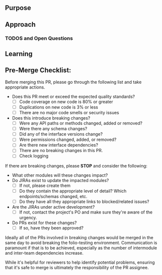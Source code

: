 <!--
   If you have a relevant JIRA issue number, please put it in the issue title.
   Example: MODQM-3 - Implement GET records-editor/marc-records/{id} endpoint

   TL;DR
     - https://www.youtube.com/watch?v=5aHmO_S8FQ4
     - http://www.olitreadwell.com/2016/05/22/how-to-write-great-pull-requests/
     - https://www.atlassian.com/blog/git/written-unwritten-guide-pull-requests
 -->

## Purpose
 <!--
   Why are you making this change? There is nothing more important
   to provide to the reviewer and to future readers than the cause
   that gave rise to this pull request. Be careful to avoid circular
   statements like "the purpose is to update the schema." and
   instead provide an explanation like "there is more data to be provided and stored for Purchase Orders
   which is currently missing in the schema"

   The purpose may seem self-evident to you now, but the standard to
   hold yourself to should be "can a developer parachuting into this
   project reconstruct the necessary context merely by reading this
   section."

   If you have a relevant JIRA issue, add a link directly to the issue URL here.
   Example: https://issues.folio.org/browse/MODQM-3
  -->

## Approach
 <!--
  How does this change fulfill the purpose? It's best to talk
  high-level strategy and avoid code-splaining the commit history.

  The goal is not only to explain what you did, but help other
  developers *work* with your solution in the future.
 -->

### TODOS and Open Questions
 <!-- OPTIONAL
 - [ ] Use GitHub checklists. When solved, check the box and explain the answer.
 -->

## Learning
 <!-- OPTIONAL
   Help out not only your reviewer, but also your fellow developer!
   Sometimes there are key pieces of information that you used to come up
   with your solution. Don't let all that hard work go to waste! A
   pull request is a *perfect opportunity to share the learning that
   you did. Add links to blog posts, patterns, libraries or addons used
   to solve this problem.
 -->

## Pre-Merge Checklist:
 Before merging this PR, please go through the following list and take appropriate actions.

 - Does this PR meet or exceed the expected quality standards?
   - [ ] Code coverage on new code is 80% or greater
   - [ ] Duplications on new code is 3% or less
   - [ ] There are no major code smells or security issues
 - Does this introduce breaking changes?
   - [ ] Were any API paths or methods changed, added or removed?
   - [ ] Were there any schema changes?
   - [ ] Did any of the interface versions change?
   - [ ] Were permissions changed, added, or removed?
   - [ ] Are there new interface dependencies?
   - [ ] There are no breaking changes in this PR.
   - [ ] Check logging

 If there are breaking changes, please **STOP** and consider the following:

 - What other modules will these changes impact?
 - Do JIRAs exist to update the impacted modules?
   - [ ] If not, please create them
   - [ ] Do they contain the appropriate level of detail?  Which endpoints/schemas changed, etc.
   - [ ] Do they have all they appropriate links to blocked/related issues?
 - Are the JIRAs under active development?
   - [ ] If not, contact the project's PO and make sure they're aware of the urgency.
 - Do PRs exist for these changes?
   - [ ] If so, have they been approved?

 Ideally all of the PRs involved in breaking changes would be merged in the same day to avoid breaking the folio-testing environment.  Communication is paramount if that is to be achieved, especially as the number of intermodule and inter-team dependencies increase.

 While it's helpful for reviewers to help identify potential problems, ensuring that it's safe to merge is ultimately the responsibility of the PR assignee.
